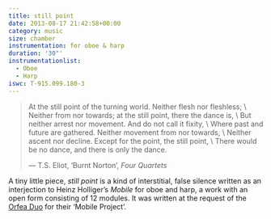 ```yaml
---
title: still point
date: 2013-08-17 21:42:58+00:00
category: music
size: chamber
instrumentation: for oboe & harp
duration: '30"'
instrumentationlist:
  - Oboe
  - Harp
iswc: T-915.099.180-3
---
```


> At the still point of the turning world. Neither flesh nor fleshless; \\
Neither from nor towards; at the still point, there the dance is, \\
But neither arrest nor movement. And do not call it fixity, \\
Where past and future are gathered. Neither movement from nor towards, \\
Neither ascent nor decline. Except for the point, the still point, \\
There would be no dance, and there is only the dance.
>
> — T.S. Eliot, ‘Burnt Norton’, _Four Quartets_

A tiny little piece, _still point_ is a kind of interstitial, false silence written as an interjection to Heinz Holliger’s _Mobile_ for oboe and harp, a work with an open form consisting of 12 modules. It was written at the request of the [Orfea Duo](https://web.archive.org/web/20130331034531/http://orfea.co.uk/) for their ‘Mobile Project’.
